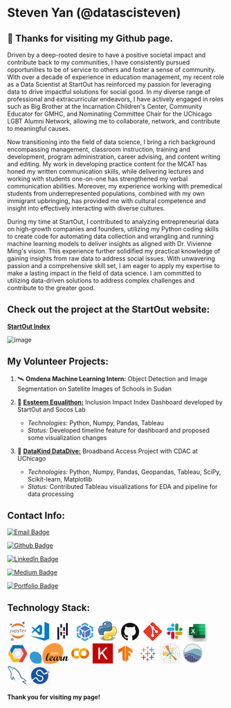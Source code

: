 # Steven Yan (@datascisteven) 

## 👋 **Thanks for visiting my Github page.**

Driven by a deep-rooted desire to have a positive societal impact and contribute back to my communities, I have consistently pursued opportunities to be of service to others and foster a sense of community. With over a decade of experience in education management, my recent role as a Data Scientist at StartOut has reinforced my passion for leveraging data to drive impactful solutions for social good. In my diverse range of professional and extracurricular endeavors, I have actively engaged in roles such as Big Brother at the Incarnation Children's Center, Community Educator for GMHC, and Nominating Committee Chair for the UChicago LGBT Alumni Network, allowing me to collaborate, network, and contribute to meaningful causes. 

Now transitioning into the field of data science, I bring a rich background encompassing management, classroom instruction, training and development, program administration, career advising, and content writing and editing. My work in developing practice content for the MCAT has honed my written communication skills, while delivering lectures and working with students one-on-one has strengthened my verbal communication abilities. Moreover, my experience working with premedical students from underrepresented populations, combined with my own immigrant upbringing, has provided me with cultural competence and insight into effectively interacting with diverse cultures.

During my time at StartOut, I contributed to analyzing entrepreneurial data on high-growth companies and founders, utilizing my Python coding skills to create code for automating data collection and wrangling and running machine learning models to deliver insights as aligned with Dr. Vivienne Ming's vision. This experience further solidified my practical knowledge of gaining insights from raw data to address social issues.  With unwavering passion and a comprehensive skill set, I am eager to apply my expertise to make a lasting impact in the field of data science. I am committed to utilizing data-driven solutions to address complex challenges and contribute to the greater good.


## **Check out the project at the StartOut website:**

[**StartOut Index**](https://www.startout.org/index)

![image](https://github.com/datascisteven/datascisteven/assets/591592/b9c0f738-f453-4515-ae28-5498f6caeb4b)




## **My Volunteer Projects:**

1.  🛰 **Omdena Machine Learning Intern:** Object Detection and Image Segmentation on Satellite Images of Schools in Sudan

2.  🕺 [**Essteem Equalithon:**](https://bit.ly/StartOut-Dashboard) Inclusion Impact Index Dashboard developed by StartOut and Socos Lab
	- _Technologies:_  Python, Numpy, Pandas, Tableau
	- _Status:_  Developed timeline feature for dashboard and proposed some visualization changes

3.  📡 [**DataKind DataDive:**](https://bit.ly/DataKind-CDAC) Broadband Access Project with CDAC at UChicago
	- _Technologies:_   Python, Numpy, Pandas, Geopandas, Tableau, SciPy, Scikit-learn, Matplotlib
	- _Status:_  Contributed Tableau visualizations for EDA and pipeline for data processing


## **Contact Info:**

[![Email Badge](https://img.shields.io/static/v1?label=Email&message=datascisteven@gmail.com&color=8b0000&style=for-the-badge&logo=GMail&logoColor=white&logoWidth=30)](mailto:datascisteven@gmail.com)

[![Github Badge](https://img.shields.io/static/v1?label=GitHub&message=@datascisteven&color=9966CC&style=for-the-badge&logo=GitHub&logoWidth=30)](https://bit.ly/stevens_github)

[![LinkedIn Badge](https://img.shields.io/static/v1?label=LinkedIn&message=@datascisteven&color=0A66C2&style=for-the-badge&logo=LinkedIn&logoWidth=30)](https://bit.ly/stevens_linkedin)

[![Medium Badge](https://img.shields.io/static/v1?label=Medium&message=@datascisteven&color=003366&style=for-the-badge&logo=Medium&logoWidth=30)](https://bit.ly/stevens_medium)

[![Portfolio Badge](https://img.shields.io/static/v1?label=Website&message=datascisteven.github.io&color=FF6600&style=for-the-badge&logo=GoogleChrome&logoColor=white&logoWidth=30)](https://bit.ly/stevens_portfolio)


## **Technology Stack:**
                    
<img src='skills/jupyter48.png'> <img src='skills/vscode48.png'> <img src='skills/pandas48.png'> <img src='skills/numpy48.png'> <img src='skills/python48.png'> <img src='skills/github48.png'> <img src='skills/git48.png'> <img src='skills/slack48.png'> <img src='skills/excel48.png'> <img src='skills/gcp48.png'> 
<img src='skills/scikit-learn48.png'> <img src='skills/colab48.png'> <img src='skills/keras48.png'> <img src='skills/tensorflow48.png'> <img src='skills/tableau48.png'> <img src='skills/matplotlib48.png'> <img src='skills/seaborn48.png'> <img src='skills/mysql48.png'> <img src='skills/scipy48.png'>


**Thank you for visiting my page!**

